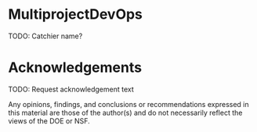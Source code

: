 # MultiprojectDevOps

TODO: Catchier name?

# Acknowledgements 

TODO: Request acknowledgement text

Any opinions, findings, and conclusions or recommendations expressed in this material are those of the author(s) and do not 
necessarily reflect the views of the DOE or NSF.
